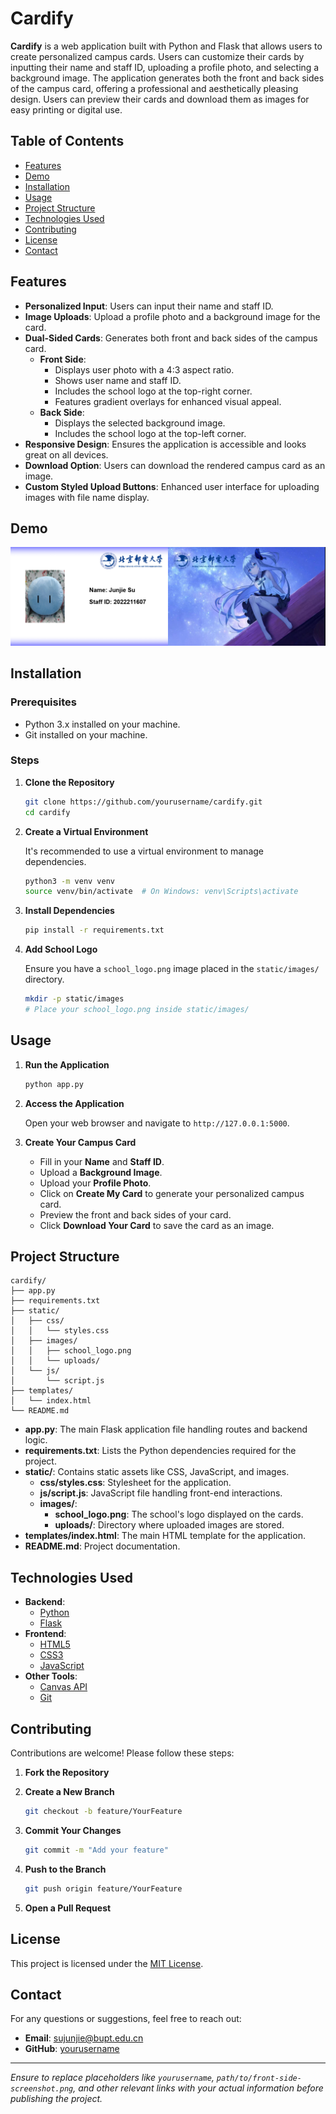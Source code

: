 # Cardify

**Cardify** is a web application built with Python and Flask that allows users to create personalized campus cards. Users can customize their cards by inputting their name and staff ID, uploading a profile photo, and selecting a background image. The application generates both the front and back sides of the campus card, offering a professional and aesthetically pleasing design. Users can preview their cards and download them as images for easy printing or digital use.

## Table of Contents

- [Features](#features)
- [Demo](#demo)
- [Installation](#installation)
- [Usage](#usage)
- [Project Structure](#project-structure)
- [Technologies Used](#technologies-used)
- [Contributing](#contributing)
- [License](#license)
- [Contact](#contact)

## Features

- **Personalized Input**: Users can input their name and staff ID.
- **Image Uploads**: Upload a profile photo and a background image for the card.
- **Dual-Sided Cards**: Generates both front and back sides of the campus card.
  - **Front Side**:
    - Displays user photo with a 4:3 aspect ratio.
    - Shows user name and staff ID.
    - Includes the school logo at the top-right corner.
    - Features gradient overlays for enhanced visual appeal.
  - **Back Side**:
    - Displays the selected background image.
    - Includes the school logo at the top-left corner.
- **Responsive Design**: Ensures the application is accessible and looks great on all devices.
- **Download Option**: Users can download the rendered campus card as an image.
- **Custom Styled Upload Buttons**: Enhanced user interface for uploading images with file name display.

## Demo

![demo](static/images/demo.png)

## Installation

### Prerequisites

- Python 3.x installed on your machine.
- Git installed on your machine.

### Steps

1. **Clone the Repository**

   ```bash
   git clone https://github.com/yourusername/cardify.git
   cd cardify
   ```

2. **Create a Virtual Environment**

   It's recommended to use a virtual environment to manage dependencies.

   ```bash
   python3 -m venv venv
   source venv/bin/activate  # On Windows: venv\Scripts\activate
   ```

3. **Install Dependencies**

   ```bash
   pip install -r requirements.txt
   ```

4. **Add School Logo**

   Ensure you have a `school_logo.png` image placed in the `static/images/` directory.

   ```bash
   mkdir -p static/images
   # Place your school_logo.png inside static/images/
   ```

## Usage

1. **Run the Application**

   ```bash
   python app.py
   ```

2. **Access the Application**

   Open your web browser and navigate to `http://127.0.0.1:5000`.

3. **Create Your Campus Card**

   - Fill in your **Name** and **Staff ID**.
   - Upload a **Background Image**.
   - Upload your **Profile Photo**.
   - Click on **Create My Card** to generate your personalized campus card.
   - Preview the front and back sides of your card.
   - Click **Download Your Card** to save the card as an image.

## Project Structure

```
cardify/
├── app.py
├── requirements.txt
├── static/
│   ├── css/
│   │   └── styles.css
│   ├── images/
│   │   ├── school_logo.png
│   │   └── uploads/
│   └── js/
│       └── script.js
├── templates/
│   └── index.html
└── README.md
```

- **app.py**: The main Flask application file handling routes and backend logic.
- **requirements.txt**: Lists the Python dependencies required for the project.
- **static/**: Contains static assets like CSS, JavaScript, and images.
  - **css/styles.css**: Stylesheet for the application.
  - **js/script.js**: JavaScript file handling front-end interactions.
  - **images/**:
    - **school_logo.png**: The school's logo displayed on the cards.
    - **uploads/**: Directory where uploaded images are stored.
- **templates/index.html**: The main HTML template for the application.
- **README.md**: Project documentation.

## Technologies Used

- **Backend**:
  - [Python](https://www.python.org/)
  - [Flask](https://flask.palletsprojects.com/)
- **Frontend**:
  - [HTML5](https://developer.mozilla.org/en-US/docs/Web/HTML)
  - [CSS3](https://developer.mozilla.org/en-US/docs/Web/CSS)
  - [JavaScript](https://developer.mozilla.org/en-US/docs/Web/JavaScript)
- **Other Tools**:
  - [Canvas API](https://developer.mozilla.org/en-US/docs/Web/API/Canvas_API)
  - [Git](https://git-scm.com/)

## Contributing

Contributions are welcome! Please follow these steps:

1. **Fork the Repository**

2. **Create a New Branch**

   ```bash
   git checkout -b feature/YourFeature
   ```

3. **Commit Your Changes**

   ```bash
   git commit -m "Add your feature"
   ```

4. **Push to the Branch**

   ```bash
   git push origin feature/YourFeature
   ```

5. **Open a Pull Request**

## License

This project is licensed under the [MIT License](LICENSE).

## Contact

For any questions or suggestions, feel free to reach out:

- **Email**: [sujunjie@bupt.edu.cn](mailto:sujunjie@bupt.edu.cn)
- **GitHub**: [yourusername](https://github.com/Momoyeyu)


---

*Ensure to replace placeholders like `yourusername`, `path/to/front-side-screenshot.png`, and other relevant links with your actual information before publishing the project.*
